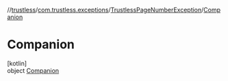 //[trustless](../../../../index.md)/[com.trustless.exceptions](../../index.md)/[TrustlessPageNumberException](../index.md)/[Companion](index.md)

# Companion

[kotlin]\
object [Companion](index.md)
